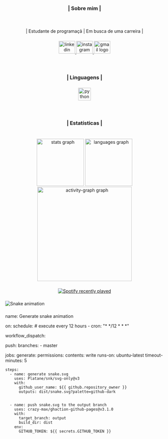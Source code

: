 <br clear="both">

<h3 align="center">| Sobre mim |</h3>

###

<br clear="both">

<p align="center">| Estudante de programaçã | Em busca de uma carreira |</p>

###

<div align="center">
  <a href="https://www.linkedin.com/in/lucasbezerra2002/" target="_blank">
    <img src="https://raw.githubusercontent.com/maurodesouza/profile-readme-generator/master/src/assets/icons/social/linkedin/default.svg" width="52" height="40" alt="linkedin logo"  />
  </a>
  <a href="https://www.instagram.com/d4vidls/" target="_blank">
    <img src="https://raw.githubusercontent.com/maurodesouza/profile-readme-generator/master/src/assets/icons/social/instagram/default.svg" width="52" height="40" alt="instagram logo"  />
  </a>
  <a href="contatolucasbezerraa@gmail.com" target="_blank">
    <img src="https://raw.githubusercontent.com/maurodesouza/profile-readme-generator/master/src/assets/icons/social/gmail/default.svg" width="52" height="40" alt="gmail logo"  />
  </a>
</div>

###

<br clear="both">

<h3 align="center">| Linguagens |</h3>

###

<div align="center">
  <img src="https://skillicons.dev/icons?i=py" height="40" alt="python logo"  />
</div>

###

<br clear="both">

<h3 align="center">| Estatísticas |</h3>

###

<br clear="both">

<div align="center">
  <img src="https://github-readme-stats.vercel.app/api?username=D4VIDz&hide_title=false&hide_rank=false&show_icons=true&include_all_commits=true&count_private=true&disable_animations=false&theme=radical&locale=pt-br&hide_border=false&order=1" height="150" alt="stats graph"  />
  <img src="https://github-readme-stats.vercel.app/api/top-langs?username=D4VIDz&locale=pt-br&hide_title=false&layout=compact&card_width=320&langs_count=5&theme=radical&hide_border=false&order=2" height="150" alt="languages graph"  />
  <img src="https://github-readme-activity-graph.vercel.app/graph?username=D4VIDz&radius=16&theme=redical&area=true&order=5" height="300" alt="activity-graph graph"  />
</div>

###

<div align="center">
  <a href="https://open.spotify.com/user/3176jmmxkz62r4jjpgnwvjikms54">
    <img src="https://spotify-recently-played-readme.vercel.app/api?user=3176jmmxkz62r4jjpgnwvjikms54&count=1&unique=true" alt="Spotify recently played"  />
  </a>
</div>

###

<img src="https://raw.githubusercontent.com/D4VIDz/D4VIDz/output/snake.svg" alt="Snake animation" />

###
name: Generate snake animation

on:
  schedule: # execute every 12 hours
    - cron: "* */12 * * *"

  workflow_dispatch:

  push:
    branches:
    - master

jobs:
  generate:
    permissions:
      contents: write
    runs-on: ubuntu-latest
    timeout-minutes: 5

    steps:
      - name: generate snake.svg
        uses: Platane/snk/svg-only@v3
        with:
          github_user_name: ${{ github.repository_owner }}
          outputs: dist/snake.svg?palette=github-dark


      - name: push snake.svg to the output branch
        uses: crazy-max/ghaction-github-pages@v3.1.0
        with:
          target_branch: output
          build_dir: dist
        env:
          GITHUB_TOKEN: ${{ secrets.GITHUB_TOKEN }}
